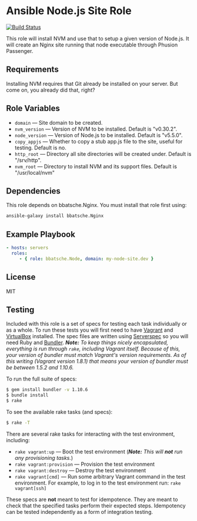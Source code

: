 Ansible Node.js Site Role
=========================

[![Build Status](https://travis-ci.org/bbatsche/Ansible-Node-Site-Role.svg?branch=master)](https://travis-ci.org/bbatsche/Ansible-Node-Site-Role)

This role will install NVM and use that to setup a given version of Node.js. It will create an Nginx site running that node executable through Phusion Passenger.

Requirements
------------

Installing NVM requires that Git already be installed on your server. But come on, you already did that, right?

Role Variables
--------------

- `domain` &mdash; Site domain to be created.
- `nvm_version` &mdash; Version of NVM to be installed. Default is "v0.30.2".
- `node_version` &mdash; Version of Node.js to be installed. Default is "v5.5.0".
- `copy_appjs` &mdash; Whether to copy a stub app.js file to the site, useful for testing. Default is no.
- `http_root` &mdash; Directory all site directories will be created under. Default is "/srv/http".
- `nvm_root` &mdash; Directory to install NVM and its support files. Default is "/usr/local/nvm"

Dependencies
------------

This role depends on bbatsche.Nginx. You must install that role first using:

```bash
ansible-galaxy install bbatsche.Nginx
```

Example Playbook
----------------

```yml
- hosts: servers
  roles:
     - { role: bbatsche.Node, domain: my-node-site.dev }
```

License
-------

MIT

Testing
-------

Included with this role is a set of specs for testing each task individually or as a whole. To run these tests you will first need to have [Vagrant](https://www.vagrantup.com/) and [VirtualBox](https://www.virtualbox.org/) installed. The spec files are written using [Serverspec](http://serverspec.org/) so you will need Ruby and [Bundler](http://bundler.io/). _**Note:** To keep things nicely encapsulated, everything is run through `rake`, including Vagrant itself. Because of this, your version of bundler must match Vagrant's version requirements. As of this writing (Vagrant version 1.8.1) that means your version of bundler must be between 1.5.2 and 1.10.6._

To run the full suite of specs:

```bash
$ gem install bundler -v 1.10.6
$ bundle install
$ rake
```

To see the available rake tasks (and specs):

```bash
$ rake -T
```

There are several rake tasks for interacting with the test environment, including:

- `rake vagrant:up` &mdash; Boot the test environment (_**Note:** This will **not** run any provisioning tasks._)
- `rake vagrant:provision` &mdash; Provision the test environment
- `rake vagrant:destroy` &mdash; Destroy the test environment
- `rake vagrant[cmd]` &mdash; Run some arbitrary Vagrant command in the test environment. For example, to log in to the test environment run: `rake vagrant[ssh]`

These specs are **not** meant to test for idempotence. They are meant to check that the specified tasks perform their expected steps. Idempotency can be tested independently as a form of integration testing.
